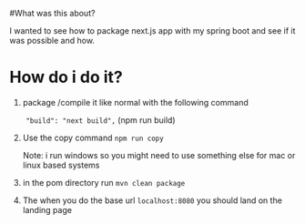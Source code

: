 #What was this about?

I wanted to see how to package next.js app with my spring boot and see if it was 
possible and how.



# How do i do it?

1. package /compile it like normal with the following command

`    "build": "next build",` (npm run build)

2. Use the copy command `npm run copy`

    Note: i run windows so you might need to use something else for mac or linux based systems

3. in the pom directory run `mvn clean package`
4. The when you do the base url `localhost:8080` you should land on the landing page